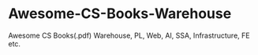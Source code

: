 # Awesome-CS-Books-Warehouse
Awesome CS Books(.pdf) Warehouse, PL, Web, AI, SSA, Infrastructure, FE etc.
